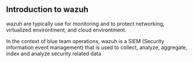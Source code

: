 ## Introduction to wazuh

wazuh are typically use for monitoring and to protect networking, virtualized environtment, and cloud environtment.

In the context of blue team operations, wazuh is a SIEM (Security information event management) 
that is used to collect, analyze, aggregate, index and analyze security related data
